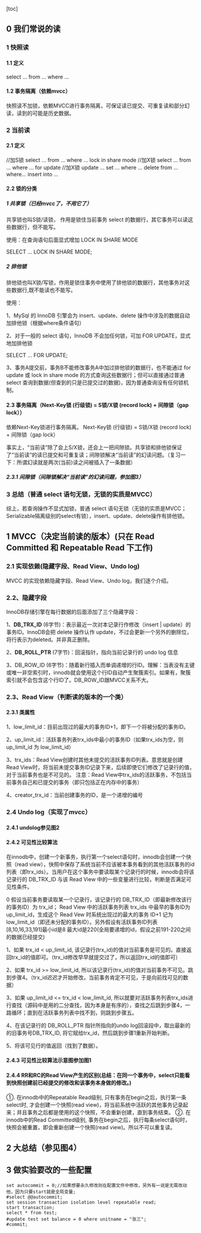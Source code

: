 [toc]

## 0 我们常说的读

### 1 快照读

#### 1.1 定义

select ... from ... where ...

#### 1.2 事务隔离（依赖mvcc）

快照读不加锁，依赖MVCC进行事务隔离，可保证读已提交、可重复读和部分幻读，读到的可能是历史数据。

### 2 当前读

#### 2.1 定义

//加S锁
select ... from ... where ... lock in share mode
//加X锁
select ... from ... where ... for update
//加X锁
update ... set ... where ...
delete from ... where...
insert into ... 

#### 2.2 锁的分类

##### 1 共享锁（已经mvcc了，不用它了）

共享锁也叫S锁/读锁， 作用是锁住当前事务 select 的数据行，其它事务可以读这些数据行，但不能写。

使用：在查询语句后面显式增加 LOCK IN SHARE MODE

SELECT ... LOCK IN SHARE MODE;

##### 2 排他锁

排他锁也叫X锁/写锁，作用是锁住事务中使用了排他锁的数据行，其他事务对这些数据行,既不能读也不能写。

使用：

1、MySql 的 InnoDB 引擎会为 insert、update、delete 操作中涉及的数据自动加排他锁（根据where条件语句）

2、对于一般的 select 语句，InnoDB 不会加任何锁，可加 FOR UPDATE，显式地加排他锁

SELECT ... FOR UPDATE;

3、事务A提交前，事务B不能修改事务A中加过排他锁的数据行，也不能通过 for update 或 lock in share mode 的方式查询这些数据行；但可以直接通过普通 select 查询到数据(但查到的只是已提交过的数据)，因为普通查询没有任何锁机制。

#### 2.3 事务隔离（Next-Key锁 (行级锁) = S锁/X锁 (record lock) + 间隙锁（gap lock））

依赖Next-Key锁进行事务隔离。
Next-Key锁 (行级锁) = S锁/X锁 (record lock) + 间隙锁（gap lock）

事实上，“当前读”除了会上S/X锁，还会上一把间隙锁。共享锁和排他锁保证了“当前读”的读已提交和可重复读；间隙锁解决“当前读”的幻读问题。（复习一下：所谓幻读就是两次(当前)读之间被插入了一条数据）

##### 2.3.1 间隙锁（间隙锁解决“当前读”的幻读问题，参加图3）
### 3 总结（普通 select 语句无锁，无锁的实质是MVCC）
综上，若查询操作不显式加锁，普通 select 语句无锁（无锁的实质是MVCC；Serializable隔离级别的select有锁），insert、update、delete操作有排他锁。

## 1 MVCC（决定当前读的版本）(只在 Read Committed 和 Repeatable Read 下工作)
### 2.1 实现依赖(隐藏字段、Read View、Undo log)
MVCC 的实现依赖隐藏字段、Read View、Undo log，我们逐个介绍。

### 2.2、隐藏字段
InnoDB存储引擎在每行数据的后面添加了三个隐藏字段：

1、**DB_TRX_ID** (6字节)：表示最近一次对本记录行作修改（insert | update）的事务ID。InnoDB会把 delete 操作认作 update，不过会更新一个另外的删除位，将行表示为deleted。并非真正删除。

2、**DB_ROLL_PTR** (7字节)：回滚指针，指向当前记录行的 undo log 信息

3、DB_ROW_ID (6字节)：随着新行插入而单调递增的行ID。理解：当表没有主键或唯一非空索引时，innodb就会使用这个行ID自动产生聚簇索引。如果有，聚簇索引就不会包含这个行ID了。DB_ROW_ID跟MVCC关系不大。

### 2.3、Read View（判断读的版本的一个类）
#### 2.3.1 类属性

1、low_limit_id：目前出现过的最大的事务ID+1，即下一个将被分配的事务ID。

2、up_limit_id：活跃事务列表trx_ids中最小的事务ID（如果trx_ids为空，则up_limit_id 为 low_limit_id）

3、trx_ids：Read View创建时其他未提交的活跃事务ID列表。意思就是创建Read View时，将当前未提交事务ID记录下来，后续即使它们修改了记录行的值，对于当前事务也是不可见的。
注意：Read View中trx_ids的活跃事务，不包括当前事务自己和已提交的事务（即只包括正在内存中的事务）

4、creator_trx_id：当前创建事务的ID，是一个递增的编号

### 2.4 Undo log（实现了mvcc）

#### 2.4.1 undolog参见图2

#### 2.4.2 可见性比较算法

在innodb中，创建一个新事务，执行第一个select语句时，innodb会创建一个快照（read view），快照中保存了系统当前不应该被本事务看到的其他活跃事务的id列表（即trx_ids）。当用户在这个事务中要读取某个记录行的时候，innodb会将该记录行的 DB_TRX_ID 与该 Read View 中的一些变量进行比较，判断是否满足可见性条件。

0 假设当前事务要读取某一个记录行，该记录行的 DB_TRX_ID（即最新修改该行的事务ID）为 trx_id；
Read View 中的活跃事务列表 trx_ids 中最早的事务ID为 up_limit_id，生成这个 Read Vew 时系统出现过的最大的事务 ID+1 记为 low_limit_id（即还未分配的事务ID）。另外假设有活跃事务ID列表 [8,10,16,33,191]最小id是8   最大id是220(全局要递增的id，假设之前191-220之间的数据已经提交)

1、如果 trx_id < up_limit_id, 该记录行(trx_id)的值对当前事务是可见的。直接返回trx_id的值即可。（trx_id修改早早就提交过了，所以返回trx_id的值即可）

2、如果 trx_id >= low_limit_id, 所以该记录行(trx_id)的值对当前事务不可见。跳到步骤4。（trx_id迟迟才开始修改，当前事务肯定不可见，于是向前找可见的数据）

3、如果 up_limit_id <= trx_id < low_limit_id, 所以就要对活跃事务列表trx_ids进行查找（源码中是用的二分查找，因为本身是有序的），查找之后跳到步骤4，一路循环；直到在活跃事务列表中找不到，则跳到步骤五。

4、在该记录行的 DB_ROLL_PTR 指针所指向的undo log回滚段中，取出最新的的旧事务号DB_TRX_ID, 将它赋给trx_id，然后跳到步骤1重新开始判断。

5、将该可见行的值返回（找到了数据）。

#### 2.4.3 可见性比较算法示意图参加图1

#### 2.4.4 RR和RC的Read View产生的区别(总结：在同一个事务中，select只能看到快照创建前已经提交的修改和该事务本身做的修改。)

①. 在innodb中的Repeatable Read级别, 只有事务在begin之后，执行第一条select时, 才会创建一个快照(read view)，将当前系统中活跃的其他事务记录起来；并且事务之后都是使用的这个快照，不会重新创建，直到事务结束。
②. 在innodb中的Read Committed级别, 事务在begin之后，执行每条select语句时，快照会被重置，即会重新创建一个快照(read view)。所以不可以重复读。

## 2 大总结（参见图4）

## 3 做实验要改的一些配置

```
set autocommit = 0;//如果想要永久修改则在配置文件中修改，另外有一说是无需改动他，因为只要start就是全局变量;
#select @@autocommit;
set session transaction isolation level repeatable read;
start transaction;
select * from test;
#update test set balance = 0 where unitname = "张三";
#commit;
```

